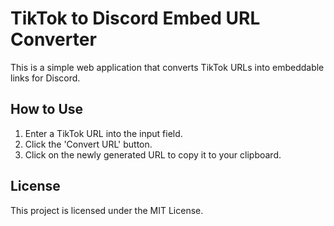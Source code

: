 # TikTok to Discord Embed URL Converter

This is a simple web application that converts TikTok URLs into embeddable links for Discord.

## How to Use

1. Enter a TikTok URL into the input field.
2. Click the 'Convert URL' button.
3. Click on the newly generated URL to copy it to your clipboard.

## License

This project is licensed under the MIT License.
